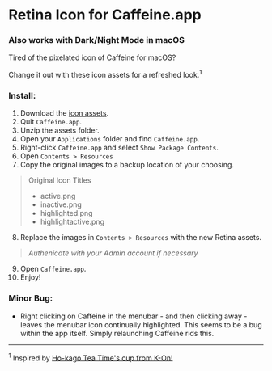 # Retina Icon for Caffeine.app
### Also works with Dark/Night Mode in macOS

Tired of the pixelated icon of Caffeine for macOS?

Change it out with these icon assets for a refreshed look.<sup>1</sup>

### Install:

1) Download the [icon assets](https://github.com/natepnewton/caffeine-retina-dark-mode/blob/master/caffeine-retina-assets.zip).
2) Quit `Caffeine.app`.
3) Unzip the assets folder.
4) Open your `Applications` folder and find `Caffeine.app`.
5) Right-click `Caffeine.app` and select `Show Package Contents`.
6) Open `Contents > Resources`
7) Copy the original images to a backup location of your choosing.
> Original Icon Titles
> * active.png
> * inactive.png
> * highlighted.png
> * highlightactive.png
8) Replace the images in `Contents > Resources` with the new Retina assets.
> *Authenicate with your Admin account if necessary*
9) Open `Caffeine.app`.
10) Enjoy!

### Minor Bug:

* Right clicking on Caffeine in the menubar - and then clicking away - leaves the menubar icon continually highlighted. This seems to be a bug within the app itself. Simply relaunching Caffeine rids this.

---

<sup>1</sup> Inspired by [Ho-kago Tea Time's cup from K-On!](https://myanimelist.net/anime/5680/K-On)

